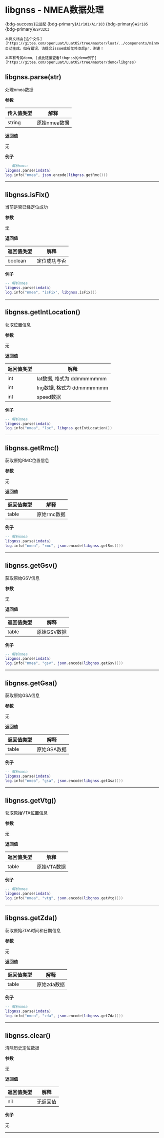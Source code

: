 # libgnss - NMEA数据处理

{bdg-success}`已适配` {bdg-primary}`Air101/Air103` {bdg-primary}`Air105` {bdg-primary}`ESP32C3`

```{note}
本页文档由[这个文件](https://gitee.com/openLuat/LuatOS/tree/master/luat/../components/minmea/luat_lib_libgnss.c)自动生成。如有错误，请提交issue或帮忙修改后pr，谢谢！
```

```{tip}
本库有专属demo，[点此链接查看libgnss的demo例子](https://gitee.com/openLuat/LuatOS/tree/master/demo/libgnss)
```

## libgnss.parse(str)

处理nmea数据

**参数**

|传入值类型|解释|
|-|-|
|string|原始nmea数据|

**返回值**

无

**例子**

```lua
-- 解析nmea
libgnss.parse(indata)
log.info("nmea", json.encode(libgnss.getRmc()))

```

---

## libgnss.isFix()

当前是否已经定位成功

**参数**

无

**返回值**

|返回值类型|解释|
|-|-|
|boolean|定位成功与否|

**例子**

```lua
-- 解析nmea
libgnss.parse(indata)
log.info("nmea", "isFix", libgnss.isFix())

```

---

## libgnss.getIntLocation()

获取位置信息

**参数**

无

**返回值**

|返回值类型|解释|
|-|-|
|int|lat数据, 格式为 ddmmmmmmm|
|int|lng数据, 格式为 ddmmmmmmm|
|int|speed数据|

**例子**

```lua
-- 解析nmea
libgnss.parse(indata)
log.info("nmea", "loc", libgnss.getIntLocation())

```

---

## libgnss.getRmc()

获取原始RMC位置信息

**参数**

无

**返回值**

|返回值类型|解释|
|-|-|
|table|原始rmc数据|

**例子**

```lua
-- 解析nmea
libgnss.parse(indata)
log.info("nmea", "rmc", json.encode(libgnss.getRmc()))

```

---

## libgnss.getGsv()

获取原始GSV信息

**参数**

无

**返回值**

|返回值类型|解释|
|-|-|
|table|原始GSV数据|

**例子**

```lua
-- 解析nmea
libgnss.parse(indata)
log.info("nmea", "gsv", json.encode(libgnss.getGsv()))

```

---

## libgnss.getGsa()

获取原始GSA信息

**参数**

无

**返回值**

|返回值类型|解释|
|-|-|
|table|原始GSA数据|

**例子**

```lua
-- 解析nmea
libgnss.parse(indata)
log.info("nmea", "gsa", json.encode(libgnss.getGsa()))

```

---

## libgnss.getVtg()

获取原始VTA位置信息

**参数**

无

**返回值**

|返回值类型|解释|
|-|-|
|table|原始VTA数据|

**例子**

```lua
-- 解析nmea
libgnss.parse(indata)
log.info("nmea", "vtg", json.encode(libgnss.getVtg()))

```

---

## libgnss.getZda()

获取原始ZDA时间和日期信息

**参数**

无

**返回值**

|返回值类型|解释|
|-|-|
|table|原始zda数据|

**例子**

```lua
-- 解析nmea
libgnss.parse(indata)
log.info("nmea", "zda", json.encode(libgnss.getZda()))

```

---

## libgnss.clear()

清除历史定位数据

**参数**

无

**返回值**

|返回值类型|解释|
|-|-|
|nil|无返回值|

**例子**

无

---

